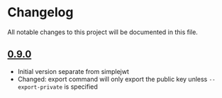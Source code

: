 # Changelog

All notable changes to this project will be documented in this file.

## [0.9.0]

- Initial version separate from simplejwt
- Changed: export command will only export the public key unless
  `--export-private` is specified

[0.9.0]: https://github.com/kelvinmo/jwkstool/releases/tag/v0.9.0